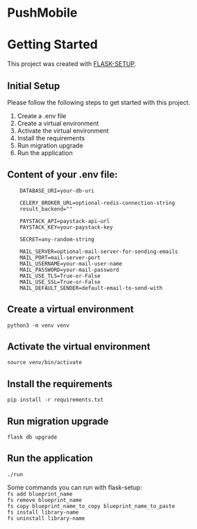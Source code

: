 # PushMobile

# Getting Started

This project was created with [FLASK-SETUP](https://github.com/mrteey/flask-setup).

## Initial Setup
Please follow the following steps to get started with this project.
1. Create a .env file
2. Create a virtual environment
3. Activate the virtual environment
4. Install the requirements
5. Run migration upgrade
6. Run the application

## Content of your .env file:
```
    DATABASE_URI=your-db-uri

    CELERY_BROKER_URL=optional-redis-connection-string
    result_backend=""

    PAYSTACK_API=paystack-api-url
    PAYSTACK_KEY=your-paystack-key

    SECRET=any-random-string

    MAIL_SERVER=optional-mail-server-for-sending-emails
    MAIL_PORT=mail-server-port
    MAIL_USERNAME=your-mail-user-name
    MAIL_PASSWORD=your-mail-password
    MAIL_USE_TLS=True-or-False
    MAIL_USE_SSL=True-or-False
    MAIL_DEFAULT_SENDER=default-email-to-send-with
```

## Create a virtual environment
```python3 -m venv venv```

## Activate the virtual environment
```source venv/bin/activate```

## Install the requirements
```pip install -r requirements.txt```

## Run migration upgrade
```flask db upgrade```

## Run the application
```./run```

Some commands you can run with flask-setup:
<br />
```fs add blueprint_name```
<br />
```fs remove blueprint_name```
<br />
```fs copy blueprint_name_to_copy blueprint_name_to_paste```
<br />
```fs install library-name```
<br />
```fs uninstall library-name```
<br />
